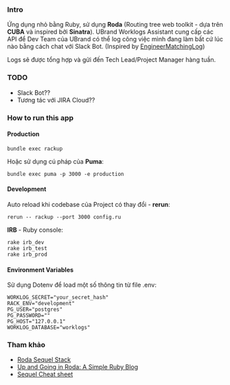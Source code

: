 ### Intro

Ứng dụng nhỏ bằng Ruby, sử dụng **Roda** (Routing tree web toolkit - dựa trên **CUBA** và inspired bởi **Sinatra**). UBrand Worklogs Assistant cung cấp các API để Dev Team của UBrand có thể log công việc mình đang làm bất cứ lúc nào bằng cách chat với Slack Bot. (Inspired by [EngineerMatchingLog](https://www.engineermatching.com))

Logs sẽ được tổng hợp và gửi đến Tech Lead/Project Manager hàng tuần.

### TODO

- Slack Bot??
- Tương tác với JIRA Cloud??

### How to run this app

#### Production

```
bundle exec rackup
```

Hoặc sử dụng cú pháp của **Puma**:

```
bundle exec puma -p 3000 -e production
```

#### Development

Auto reload khi codebase của Project có thay đổi - **rerun**:

```
rerun -- rackup --port 3000 config.ru
```

**IRB** - Ruby console:

```
rake irb_dev
rake irb_test
rake irb_prod
```

#### Environment Variables

Sử dụng Dotenv để load một số thông tin từ file .env:

```
WORKLOG_SECRET="your_secret_hash"
RACK_ENV="development"
PG_USER="postgres"
PG_PASSWORD=""
PG_HOST="127.0.0.1"
WORKLOG_DATABASE="worklogs"
```

### Tham khảo

- [Roda Sequel Stack](https://github.com/jeremyevans/roda-sequel-stack)
- [Up and Going in Roda: A Simple Ruby Blog](http://mrcook.uk/simple-roda-blog-tutorial)
- [Sequel Cheat sheet](https://github.com/jeremyevans/sequel/blob/master/doc/cheat_sheet.rdoc)